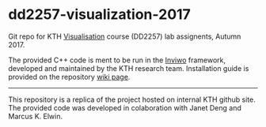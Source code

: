 # dd2257-visualization-2017
Git repo for KTH [Visualisation](https://www.kth.se/student/kurser/kurs/DD2257?l=en) course (DD2257) lab assignents, Autumn 2017.

The provided C++ code is ment to be run in the [Inviwo](https://github.com/inviwo/inviwo) framework, developed and maintained by the KTH research team. Installation guide is provided on the repository [wiki page](https://github.com/inviwo/inviwo/wiki).

---

This repository is a replica of the project hosted on internal KTH github site. The provided code was developed in colaboration with  Janet Deng and Marcus K. Elwin.

